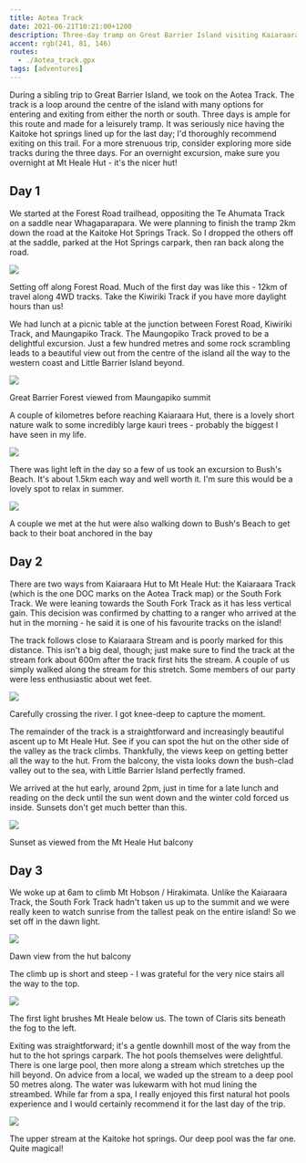 ```yaml
---
title: Aotea Track
date: 2021-06-21T10:21:00+1200
description: Three-day tramp on Great Barrier Island visiting Kaiaraara Hut, Mt Heale Hut and Kaitoke hot springs
accent: rgb(241, 81, 146)
routes:
  - ./Aotea_track.gpx
tags: [adventures]
---
```


During a sibling trip to Great Barrier Island, we took on the Aotea Track. The track is a loop around the centre of the island with many options for entering and exiting from either the north or south. Three days is ample for this route and made for a leisurely tramp. It was seriously nice having the Kaitoke hot springs lined up for the last day; I'd thoroughly recommend exiting on this trail. For a more strenuous trip, consider exploring more side tracks during the three days. For an overnight excursion, make sure you overnight at Mt Heale Hut - it's the nicer hut!

## Day 1

We started at the Forest Road trailhead, oppositing the Te Ahumata Track on a saddle near Whagaparapara. We were planning to finish the tramp 2km down the road at the Kaitoke Hot Springs Track. So I dropped the others off at the saddle, parked at the Hot Springs carpark, then ran back along the road.

![][trailhead]

<figcaption>Setting off along Forest Road. Much of the first day was like this - 12km of travel along 4WD tracks. Take the Kiwiriki Track if you have more daylight hours than us!</figcaption>

We had lunch at a picnic table at the junction between Forest Road, Kiwiriki Track, and Maungapiko Track. The Maungopiko Track proved to be a delightful excursion. Just a few hundred metres and some rock scrambling leads to a beautiful view out from the centre of the island all the way to the western coast and Little Barrier Island beyond.

![][maungapiko]

<figcaption>Great Barrier Forest viewed from Maungapiko summit</figcaption>

A couple of kilometres before reaching Kaiaraara Hut, there is a lovely short nature walk to some incredibly large kauri trees - probably the biggest I have seen in my life.

![][kauri]

There was light left in the day so a few of us took an excursion to Bush's Beach. It's about 1.5km each way and well worth it. I'm sure this would be a lovely spot to relax in summer.

![][beach]

<figcaption>A couple we met at the hut were also walking down to Bush's Beach to get back to their boat anchored in the bay</figcaption>

## Day 2

There are two ways from Kaiaraara Hut to Mt Heale Hut: the Kaiaraara Track (which is the one DOC marks on the Aotea Track map) or the South Fork Track. We were leaning towards the South Fork Track as it has less vertical gain. This decision was confirmed by chatting to a ranger who arrived at the hut in the morning - he said it is one of his favourite tracks on the island!

The track follows close to Kaiaraara Stream and is poorly marked for this distance. This isn't a big deal, though; just make sure to find the track at the stream fork about 600m after the track first hits the stream. A couple of us simply walked along the stream for this stretch. Some members of our party were less enthusiastic about wet feet.

![][crossing]

<figcaption>Carefully crossing the river. I got knee-deep to capture the moment.</figcaption>

The remainder of the track is a straightforward and increasingly beautiful ascent up to Mt Heale Hut. See if you can spot the hut on the other side of the valley as the track climbs. Thankfully, the views keep on getting better all the way to the hut. From the balcony, the vista looks down the bush-clad valley out to the sea, with Little Barrier Island perfectly framed.

We arrived at the hut early, around 2pm, just in time for a late lunch and reading on the deck until the sun went down and the winter cold forced us inside. Sunsets don't get much better than this.

![][sunset]

<figcaption>Sunset as viewed from the Mt Heale Hut balcony</figcaption>

## Day 3

We woke up at 6am to climb Mt Hobson / Hirakimata. Unlike the Kaiaraara Track, the South Fork Track hadn't taken us up to the summit and we were really keen to watch sunrise from the tallest peak on the entire island! So we set off in the dawn light.

![][dawn-hut]

<figcaption>Dawn view from the hut balcony</figcaption>

The climb up is short and steep - I was grateful for the very nice stairs all the way to the top.

![][dawn-hobson]

<figcaption>The first light brushes Mt Heale below us. The town of Claris sits beneath the fog to the left.</figcaption>

Exiting was straightforward; it's a gentle downhill most of the way from the hut to the hot springs carpark. The hot pools themselves were delightful. There is one large pool, then more along a stream which stretches up the hill beyond. On advice from a local, we waded up the stream to a deep pool 50 metres along. The water was lukewarm with hot mud lining the streambed. While far from a spa, I really enjoyed this first natural hot pools experience and I would certainly recommend it for the last day of the trip.

![][hotpools]

<figcaption>The upper stream at the Kaitoke hot springs. Our deep pool was the far one. Quite magical!</figcaption>

[trailhead]: ./DSC07960.jpg
[maungapiko]: ./DSC07974.jpg
[kauri]: ./DSC07983.jpg
[beach]: ./PXL_20210621_042420032.MP.jpg
[crossing]: ./DSC07996.jpg
[sunset]: ./DSC08049.jpg
[dawn-hut]: ./DSC08064.jpg
[dawn-hobson]: ./DSC08070.jpg
[hotpools]: ./DSC08152.jpg
